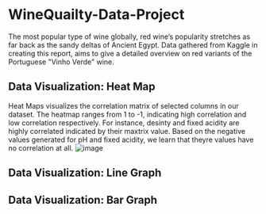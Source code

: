 # WineQuailty-Data-Project
The most popular type of wine globally, red wine’s popularity stretches as far back as the sandy deltas of Ancient Egypt. Data gathered from Kaggle in creating this report, aims to give a detailed overview on red variants of the Portuguese "Vinho Verde" wine.

## Data Visualization: Heat Map

Heat Maps visualizes the correlation matrix of selected columns in our dataset. The heatmap ranges from 1 to -1, indicating high correlation and low correlation respectively. For instance, desinty and fixed acidity are highly correlated indicated by their maxtrix value. Based on the negative values generated for pH and fixed acidity, we learn that theyre values have no correlation at all.
![image](https://github.com/user-attachments/assets/13d735e7-b618-4d54-b0f1-4c46d8759b0f)

## Data Visualization: Line Graph


## Data Visualization: Bar Graph


